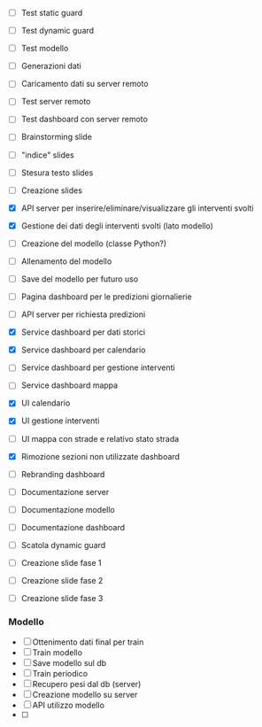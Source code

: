 

- [ ] Test static guard
- [ ] Test dynamic guard
- [ ] Test modello
- [ ] Generazioni dati
- [ ] Caricamento dati su server remoto
- [ ] Test server remoto
- [ ] Test dashboard con server remoto
- [ ] Brainstorming slide
- [ ] "indice" slides
- [ ] Stesura testo slides
- [ ] Creazione slides








- [x] API server per inserire/eliminare/visualizzare gli interventi svolti
- [x] Gestione dei dati degli interventi svolti (lato modello)
- [ ] Creazione del modello (classe Python?)
- [ ] Allenamento del modello
- [ ] Save del modello per futuro uso
- [ ] Pagina dashboard per le predizioni giornalierie
- [ ] API server per richiesta predizioni
- [x] Service dashboard per dati storici
- [x] Service dashboard per calendario
- [ ] Service dashboard per gestione interventi
- [ ] Service dashboard mappa
- [x] UI calendario
- [x] UI gestione interventi
- [ ] UI mappa con strade e relativo stato strada
- [x] Rimozione sezioni non utilizzate dashboard
- [ ] Rebranding dashboard
- [ ] Documentazione server
- [ ] Documentazione modello
- [ ] Documentazione dashboard
- [ ] Scatola dynamic guard
- [ ] Creazione slide fase 1
- [ ] Creazione slide fase 2
- [ ] Creazione slide fase 3






### Modello

- [ ] Ottenimento dati final per train
- [ ] Train modello
- [ ] Save modello sul db
- [ ] Train periodico
- [ ] Recupero pesi dal db (server)
- [ ] Creazione modello su server
- [ ] API utilizzo modello
- [ ] 





